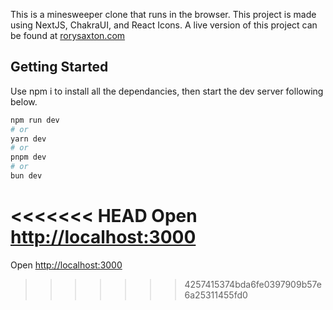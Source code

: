 This is a minesweeper clone that runs in the browser. This project is made using NextJS, ChakraUI, and React Icons.
A live version of this project can be found at [rorysaxton.com](http://rorysaxton.com/cave-in) 

## Getting Started
Use npm i to install all the dependancies, then start the dev server following below.


```bash
npm run dev
# or
yarn dev
# or
pnpm dev
# or
bun dev
```

<<<<<<< HEAD
Open [http://localhost:3000](http://localhost:3000) 
=======
Open [http://localhost:3000](http://localhost:3000) 

>>>>>>> 4257415374bda6fe0397909b57e6a25311455fd0
